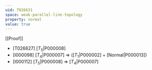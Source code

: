```yaml
---
uid: T026631
space: weak-parallel-line-topology
property: normal
value: true
---
```

[[Proof]]

* [T026627] [$T_5$|P000008]
* [I000098] [$T_4$|P000007] => ([$T_1$|P000002] + [Normal|P000013])
* [I000112] [$T_5$|P000008] => [$T_4$|P000007]

